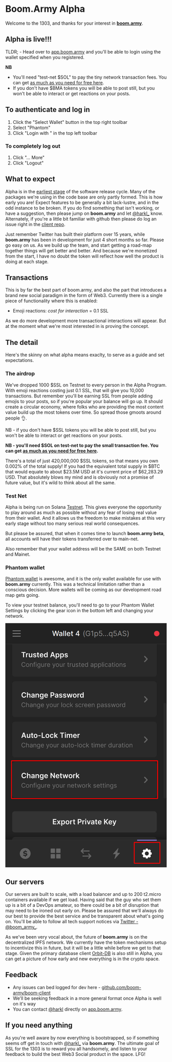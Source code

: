 # Boom.Army Alpha

Welcome to the 1303, and thanks for your interest in [**boom.army**](http://boom.army).

## Alpha is live!!!

TLDR; - Head over to [app.boom.army](http://app.boom.army) and you'll be able to login using the wallet specified when you registered.

**NB**

- You'll need "test-net $SOL" to pay the tiny network transaction fees. You can get [as much as you need for free here](https://solfaucet.com).
- If you don't have $BMA tokens you will be able to post still, but you won't be able to interact or get reactions on your posts.

## To authenticate and log in

1. Click the "Select Wallet" button in the top right toolbar
2. Select "Phantom"
3. Click "Login with <hash>" in the top left toolbar

### To completely log out

1. Click "... More"
2. Click "Logout"
## What to expect

Alpha is in the [earliest stage](https://en.wikipedia.org/wiki/Software_release_life_cycle) of the software release cycle. Many of the packages we're using in the code base are only partly formed. This is how early you are! Expect features to be generally a bit lack-lustre, and in the odd instance to be broken. If you do find something that isn't working, or have a suggestion, then please jump on **boom.army** and let [@harkl\_](https://app.boom.army/harkl) know. Alternately, if you're a little bit familiar with github then please do log an issue right in the [client repo](https://github.com/boom-army/boom-client/issues).

Just remember Twitter has built their platform over 15 years, while **boom.army** has been in development for just 4 short months so far. Please go easy on us. As we build up the team, and start getting a road-map together things will get better and better. And because we're monetized from the start, I have no doubt the token will reflect how well the product is doing at each stage.

## Transactions

This is by far the best part of boom.army, and also the part that introduces a brand new social paradigm in the form of Web3. Currently there is a single piece of functionality where this is enabled:

- Emoji reactions: _cost for interaction_ = 0.1 SSL

As we do more development more transactional interactions will appear. But at the moment what we're most interested in is proving the concept.

## The detail

Here's the skinny on what alpha means exaclty, to serve as a guide and set expectations.

### The airdrop

We've dropped 1000 $SSL on Testnet to every person in the Alpha Program. With emoji reactions costing just 0.1 SSL, that will give you 10,000 transactions. But remember you'll be earning SSL from people adding emojis to your posts, so if you're popular your balance will go up. It should create a circular economy, where folks who are providing the most content value build up the most tokens over time. So spread those gmoots around people 👌.

NB - if you don't have $SSL tokens you will be able to post still, but you won't be able to interact or get reactions on your posts.

**NB - you'll need $SOL on test-net to pay the small transaction fee. You can get [as much as you need for free here](https://solfaucet.com).**

There's a total of just 420,000,000 $SSL tokens, so that means you own 0.002% of the total supply! If you had the equivalent total supply in $BTC that would equate to about $23.5M USD at it's current price of $62,283.29 USD. That absolutely blows my mind and is obviously not a promise of future value, but it's wild to think about all the same.

### Test Net

Alpha is being run on Solana [Testnet](https://explorer.solana.com/?cluster=testnet). This gives everyone the opportunity to play around as much as possible without any fear of losing real value from their wallet. And it allows us the freedom to make mistakes at this very early stage without too many serious real world consequences.

But please be assured, that when it comes time to launch **boom.army beta**, all accounts will have their tokens transferred over to main-net.

Also remember that your wallet address will be the SAME on both Testnet and Mainet.

### Phantom wallet

[Phantom wallet](https://phantom.app) is awesome, and it is the only wallet available for use with **boom.army** currently. This was a technical limitation rather than a conscious decision. More wallets will be coming as our development road map gets going.

To view your testnet balance, you'll need to go to your Phantom Wallet Settings by clicking the gear icon in the bottom left and changing your network.

![Phantom Wallet Settings](./assets/img/phantom-testnet.png)

## Our servers

Our servers are built to scale, with a load balancer and up to 200 t2.micro containers available if we get load. Having said that the guy who set them up is a bit of a DevOps amateur, so there could be a bit of disruption that may need to be ironed out early on. Please be assured that we'll always do our best to provide the best service and be transparent about what's going on. You'll be able to follow all tech support notices via [Twitter - @boom_army_](https://twitter.com/boom_army_).

As we've been very vocal about, the future of **boom.army** is on the decentralized IPFS network. We currently have the token mechanisms setup to incentivize this in future, but it will be a little while before we get to that stage. Given the primary database client [Orbit-DB](https://orbitdb.org) is also still in Alpha, you can get a picture of how early and new everything is in the crypto space.

## Feedback

- Any issues can bed logged for dev here - [github.com/boom-army/boom-client](https://github.com/boom-army/boom-client/issues)
- We'll be seeking feedback in a more general format once Alpha is well on it's way
- You can contact [@harkl](https://app.boom.army/harkl) directly on [app.boom.army](http://app.boom.army).

## If you need anything

As you're well aware by now everything is bootstrapped, so if something seems off get in touch with [@harkl\_](https://app.boom.army/harkl) via **boom.army**. The ultimate goal of SSL for the 1303 is to reward you all handsomely, and listen to your feedback to build the best Web3 Social product in the space. LFG!
